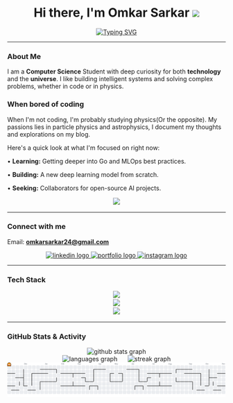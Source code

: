 <div align="center">
  
  <h1 align="center">
    Hi there, I'm Omkar Sarkar 
    <img src="https://media.giphy.com/media/hvRJCLFzcasrR4ia7z/giphy.gif" width="35px">
  </h1>
  
 <p align="center">
  <a href="https://readme-typing-svg.demolab.com">
    <img src="https://readme-typing-svg.demolab.com?font=Fira+Code&size=20&pause=1000&color=FFAC1C&center=true&width=650&lines=Developing+Intelligent+Systems;Applying+Computational+Methods+to+Astrophysics;Exploring+Fundamental+Physics+through+Computation" alt="Typing SVG" />
  </a>
</p>

  

</div>

---

### About Me

I am a **Computer Science** Student with deep curiosity for both **technology** and the **universe**.
I like building intelligent systems and solving complex problems, whether in code or in physics.

### When bored of coding

When I'm not coding, I'm probably studying physics(Or the opposite). My passions lies in particle physics and astrophysics, I document my thoughts and explorations on my blog.


Here's a quick look at what I'm focused on right now:

•  **Learning:** Getting deeper into Go and MLOps best practices.

•  **Building:** A new deep learning model from scratch.

•  **Seeking:** Collaborators for open-source AI projects.

<div align="center">
  <a href="https://orbrane.org" target="_blank">
    <img src="https://img.shields.io/static/v1?label=&message=Read%20My%20Blog%20at%20Orbrane.org&color=5837D0&style=for-the-badge&logo=ghost&logoColor=white"/>
  </a>
</div>

---

### Connect with me

Email: **omkarsarkar24@gmail.com**

<p align="center">
  <a href="[YOUR LINKEDIN URL]" target="_blank">
    <img src="https://img.shields.io/static/v1?message=LinkedIn&logo=linkedin&label=&color=0077B5&logoColor=white&labelColor=&style=for-the-badge" height="30" alt="linkedin logo"  />
  </a>
  <a href="[YOUR PORTFOLIO/WEBSITE URL]" target="_blank">
    <img src="https://img.shields.io/static/v1?message=Portfolio&logo=Firefox&label=&color=FF7139&logoColor=white&labelColor=&style=for-the-badge" height="30" alt="portfolio logo"  />
  </a>
  <a href="[YOUR INSTAGRAM URL]" target="_blank">
    <img src="https://img.shields.io/static/v1?message=Instagram&logo=instagram&label=&color=E4405F&logoColor=white&labelColor=&style=for-the-badge" height="30" alt="instagram logo" />
  </a>
</p>

---

### Tech Stack

<p align="center">
  <a href="https://skillicons.dev">
    <img src="https://skillicons.dev/icons?i=html,css,python,go,php,fortran" />
  </a>
  <br>

  
  <a href="https://skillicons.dev">
    <img src="https://skillicons.dev/icons?i=tensorflow,pytorch,sklearn" />
  </a>
  <br>

  
  <a href="https://skillicons.dev">
    <img src="https://skillicons.dev/icons?i=git,github,vscode,docker" />
  </a>
</p>

---

### GitHub Stats & Activity

<div align="center">
  <img src="https://github-readme-stats.vercel.app/api?username=OmkarSarkar204&show_icons=true&theme=tokyonight&hide_border=false&include_all_commits=true" alt="github stats graph" height="165"/>
  <br>
  <img src="https://github-readme-stats.vercel.app/api/top-langs?username=OmkarSarkar204&locale=en&hide_title=false&layout=compact&card_width=320&langs_count=5&theme=tokyonight&hide_border=false&order=2" alt="languages graph" height="165"/>
  &nbsp;&nbsp;&nbsp;&nbsp;
  <img src="https://streak-stats.demolab.com?user=OmkarSarkar204&locale=en&mode=daily&theme=tokyonight&hide_border=false&border_radius=5&order=3" alt="streak graph" height="165"/>
</div>

<picture>
  <source media="(prefers-color-scheme: dark)" srcset="https://raw.githubusercontent.com/OmkarSarkar204/OmkarSarkar204/output/pacman-contribution-graph-dark.svg">
  <source media="(prefers-color-scheme: light)" srcset="https://raw.githubusercontent.com/OmkarSarkar204/OmkarSarkar204/output/pacman-contribution-graph.svg">
  <img alt="pacman contribution graph" src="https://raw.githubusercontent.com/OmkarSarkar204/OmkarSarkar204/output/pacman-contribution-graph.svg">
</picture>

